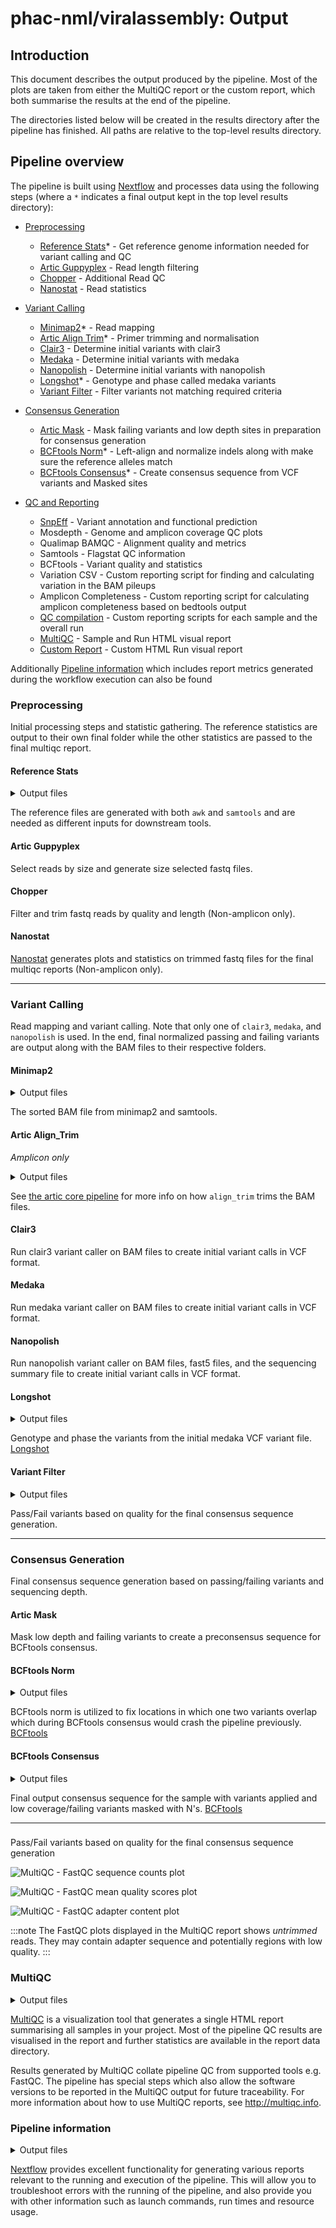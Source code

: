 # phac-nml/viralassembly: Output

## Introduction

This document describes the output produced by the pipeline. Most of the plots are taken from either the MultiQC report or the custom report, which both summarise the results at the end of the pipeline.

The directories listed below will be created in the results directory after the pipeline has finished. All paths are relative to the top-level results directory.

## Pipeline overview

The pipeline is built using [Nextflow](https://www.nextflow.io/) and processes data using the following steps (where a `*` indicates a final output kept in the top level results directory):

- [Preprocessing](#preprocessing)
  - [Reference Stats](#reference-stats)* - Get reference genome information needed for variant calling and QC
  - [Artic Guppyplex](#artic-guppyplex) - Read length filtering
  - [Chopper](#chopper) - Additional Read QC
  - [Nanostat](#nanostat) - Read statistics

- [Variant Calling](#variant-calling)
  - [Minimap2](#minimap2)* - Read mapping
  - [Artic Align Trim](#artic-align_trim)* - Primer trimming and normalisation
  - [Clair3](#clair3) - Determine initial variants with clair3
  - [Medaka](#medaka) - Determine initial variants with medaka
  - [Nanopolish](#nanopolish) - Determine initial variants with nanopolish
  - [Longshot](#longshot)* - Genotype and phase called medaka variants
  - [Variant Filter](#variant-filter) - Filter variants not matching required criteria

- [Consensus Generation](#consensus-generation)
  - [Artic Mask](#artic-mask) - Mask failing variants and low depth sites in preparation for consensus generation
  - [BCFtools Norm](#bcftools-norm)* - Left-align and normalize indels along with make sure the reference alleles match
  - [BCFtools Consensus](#bcftools-consensus)* - Create consensus sequence from VCF variants and Masked sites

- [QC and Reporting]()
  - [SnpEff]() - Variant annotation and functional prediction
  - Mosdepth - Genome and amplicon coverage QC plots
  - Qualimap BAMQC - Alignment quality and metrics
  - Samtools - Flagstat QC information
  - BCFtools - Variant quality and statistics
  - Variation CSV - Custom reporting script for finding and calculating variation in the BAM pileups
  - Amplicon Completeness - Custom reporting script for calculating amplicon completeness based on bedtools output
  - [QC compilation]() - Custom reporting scripts for each sample and the overall run
  - [MultiQC]() - Sample and Run HTML visual report
  - [Custom Report]() - Custom HTML Run visual report

Additionally [Pipeline information](#pipeline-information) which includes report metrics generated during the workflow execution can also be found

### Preprocessing
Initial processing steps and statistic gathering. The reference statistics are output to their own final folder while the other statistics are passed to the final multiqc report.

#### Reference Stats
<details markdown="1">
<summary>Output files</summary>

- `reference/`
  - `genome.bed`: Genomic information in bed format that has the coordiantes of the reference genome needed for nanopolish
  - `refstats.txt`: Genomic information in a format needed for clair3
  - `*.fai`: Samtools faidx fai file for reference genome
</details>

The reference files are generated with both `awk` and `samtools` and are needed as different inputs for downstream tools.

#### Artic Guppyplex
Select reads by size and generate size selected fastq files.

#### Chopper
Filter and trim fastq reads by quality and length (Non-amplicon only).

#### Nanostat
[Nanostat](https://github.com/wdecoster/nanostat) generates plots and statistics on trimmed fastq files for the final multiqc reports (Non-amplicon only).

----------

### Variant Calling
Read mapping and variant calling. Note that only one of `clair3`, `medaka`, and `nanopolish` is used. In the end, final normalized passing and failing variants are output along with the BAM files to their respective folders.

#### Minimap2
<details markdown="1">
<summary>Output files</summary>

- `bam/`
  - `*.sorted.bam`: Sorted bam file from minimap2 and samtools
</details>

The sorted BAM file from minimap2 and samtools.

#### Artic Align_Trim
*Amplicon only*
<details markdown="1">
<summary>Output files</summary>

- `bam/`
  - `*.trimmed.rg.sorted.bam`: Artic align_trim output which normalises coverage and assigns reads to amplicons
  - `*.primertrimmed.rg.sorted.bam`: Artic align_trim output which normalises coverage and assigns reads to amplicons along with softmasking the primer sequences
    - The primertrimmed file is used for subsequent variant calling
</details>

See [the artic core pipeline](https://artic.readthedocs.io/en/latest/minion/#core-pipeline) for more info on how `align_trim` trims the BAM files.

#### Clair3
Run clair3 variant caller on BAM files to create initial variant calls in VCF format.

#### Medaka
Run medaka variant caller on BAM files to create initial variant calls in VCF format.

#### Nanopolish
Run nanopolish variant caller on BAM files, fast5 files, and the sequencing summary file to create initial variant calls in VCF format.

#### Longshot
<details markdown="1">
<summary>Output files</summary>

- `vcf/`
  - `*.longshot.merged.vcf`: Longshot phased VCF file
</details>

Genotype and phase the variants from the initial medaka VCF variant file. [Longshot](https://github.com/pjedge/longshot)

#### Variant Filter
<details markdown="1">
<summary>Output files</summary>

- `vcf/`
  - `*.pass.vcf.gz`: VCF file containing variants passing quality filters
  - `*.pass.vcf.gz.tbi`: VCF index file containing variants passing quality filters
  - `*.fail.vcf`: VCF file containing variants failing quality filters
</details>

Pass/Fail variants based on quality for the final consensus sequence generation.

----------

### Consensus Generation
Final consensus sequence generation based on passing/failing variants and sequencing depth.

#### Artic Mask
Mask low depth and failing variants to create a preconsensus sequence for BCFtools consensus.

#### BCFtools Norm
<details markdown="1">
<summary>Output files</summary>

- `vcf/`
  - `*.pass.norm.vcf.gz`: VCF file containing variants passing quality filters that have their indels normalized and reference positions fixed
    - Reference positions may need to be fixed if there are overlapping variants
</details>

BCFtools norm is utilized to fix locations in which one two variants overlap which during BCFtools consensus would crash the pipeline previously. [BCFtools](https://samtools.github.io/bcftools/bcftools.html#norm)

#### BCFtools Consensus
<details markdown="1">
<summary>Output files</summary>

- `consensus/`
  - `*..consensus.fasta`: Fasta file containing the final output consensus sequence with applied variants and masked sites
</details>

Final output consensus sequence for the sample with variants applied and low coverage/failing variants masked with N's. [BCFtools](https://samtools.github.io/bcftools/bcftools.html#norm)

----------

### 










Pass/Fail variants based on quality for the final consensus sequence generation

![MultiQC - FastQC sequence counts plot](images/mqc_fastqc_counts.png)

![MultiQC - FastQC mean quality scores plot](images/mqc_fastqc_quality.png)

![MultiQC - FastQC adapter content plot](images/mqc_fastqc_adapter.png)

:::note
The FastQC plots displayed in the MultiQC report shows _untrimmed_ reads. They may contain adapter sequence and potentially regions with low quality.
:::

### MultiQC

<details markdown="1">
<summary>Output files</summary>

- `multiqc/`
  - `multiqc_report.html`: a standalone HTML file that can be viewed in your web browser.
  - `multiqc_data/`: directory containing parsed statistics from the different tools used in the pipeline.
  - `multiqc_plots/`: directory containing static images from the report in various formats.

</details>

[MultiQC](http://multiqc.info) is a visualization tool that generates a single HTML report summarising all samples in your project. Most of the pipeline QC results are visualised in the report and further statistics are available in the report data directory.

Results generated by MultiQC collate pipeline QC from supported tools e.g. FastQC. The pipeline has special steps which also allow the software versions to be reported in the MultiQC output for future traceability. For more information about how to use MultiQC reports, see <http://multiqc.info>.

### Pipeline information

<details markdown="1">
<summary>Output files</summary>

- `pipeline_info/`
  - Reports generated by Nextflow: `execution_report.html`, `execution_timeline.html`, `execution_trace.txt` and `pipeline_dag.dot`/`pipeline_dag.svg`.
  - Reports generated by the pipeline: `pipeline_report.html`, `pipeline_report.txt` and `software_versions.yml`. The `pipeline_report*` files will only be present if the `--email` / `--email_on_fail` parameter's are used when running the pipeline.
  - Reformatted samplesheet files used as input to the pipeline: `samplesheet.valid.csv`.
  - Parameters used by the pipeline run: `params.json`.

</details>

[Nextflow](https://www.nextflow.io/docs/latest/tracing.html) provides excellent functionality for generating various reports relevant to the running and execution of the pipeline. This will allow you to troubleshoot errors with the running of the pipeline, and also provide you with other information such as launch commands, run times and resource usage.
